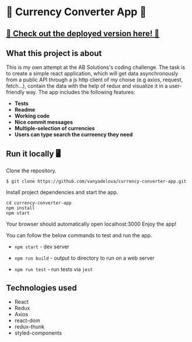 # 💱  Currency Converter App 💱 
## [ 💸 Check out the deployed version here! 💸](https://gallant-brattain-9ebaeb.netlify.com/)

## What this project is about
This is my own attempt at the AB Solutions's coding challenge. The task is to create a simple react application, which will get data asynchronously from a public API through a js http client of my choise (e.g axios, request, fetch...), contain the data with the help of redux and visualize it in a user-friendly way. The app includes the following features:

- **Tests**
- **Readme**
- **Working code**
- **Nice commit messages**
- **Multiple-selection of currencies**
- **Users can type search the curreency they need**



## Run it locally 🖥

Clone the repository.
```
$ git clone https://github.com/vanyadelova/currency-converter-app.git
```
Install project dependencies and start the app.

```
cd currency-converter-app
npm install
npm start
```

Your browser should automatically open localhost:3000 Enjoy the app!

You can follow the below commands to test and run the app.

- `npm start` - dev server

- `npm run build` - output to directory to run on a web server

- `npm run test` - run tests via `jest`



## Technologies used

- React
- Redux
- Axios
- react-dom
- redux-thunk
- styled-components





